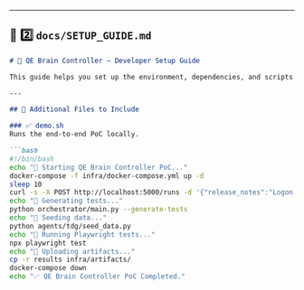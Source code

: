 
---

## 🧩 2️⃣ `docs/SETUP_GUIDE.md`

```markdown
# 🧰 QE Brain Controller — Developer Setup Guide

This guide helps you set up the environment, dependencies, and scripts for the **Phase-0 PoC (Logon Journey)**.

---

## 🧩 Additional Files to Include

### ✅ demo.sh
Runs the end-to-end PoC locally.

```bash
#!/bin/bash
echo "🚀 Starting QE Brain Controller PoC..."
docker-compose -f infra/docker-compose.yml up -d
sleep 10
curl -s -X POST http://localhost:5000/runs -d '{"release_notes":"Logon PoC"}' -H 'Content-Type: application/json'
echo "🧠 Generating tests..."
python orchestrator/main.py --generate-tests
echo "🧬 Seeding data..."
python agents/tdg/seed_data.py
echo "🧪 Running Playwright tests..."
npx playwright test
echo "📁 Uploading artifacts..."
cp -r results infra/artifacts/
docker-compose down
echo "✅ QE Brain Controller PoC Completed."
